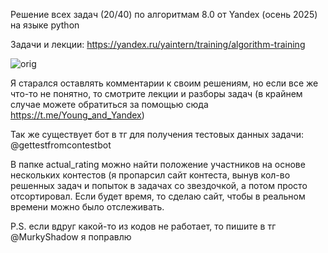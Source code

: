 Решение всех задач (20/40) по алгоритмам 8.0 от Yandex (осень 2025) на языке python

Задачи и лекции: https://yandex.ru/yaintern/training/algorithm-training

![orig](https://avatars.mds.yandex.net/get-lpc/17495851/bb05952f-6f9a-45a9-ba21-76e04b6f3bbe/orig)


Я старался оставлять комментарии к своим решениям, но если все же что-то не понятно, то смотрите лекции и разборы задач (в крайнем случае можете обратиться за помощью сюда https://t.me/Young_and_Yandex)

Так же существует бот в тг для получения тестовых данных задачи: @gettestfromcontestbot

В папке actual_rating можно найти положение участников на основе нескольких контестов (я пропарсил сайт контеста, вынув кол-во решенных задач и попыток в задачах со звездочкой, а потом просто отсортировал.
Если будет время, то сделаю сайт, чтобы в реальном времени можно было отслеживать.

P.S. если вдруг какой-то из кодов не работает, то пишите в тг @MurkyShadow я поправлю
